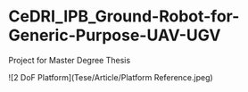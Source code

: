 # CeDRI_IPB_Ground-Robot-for-Generic-Purpose-UAV-UGV

Project for Master Degree Thesis

![2 DoF Platform](Tese/Article/Platform Reference.jpeg)
